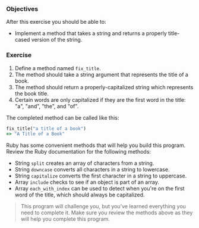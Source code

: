 <!-- { ids:[86], language:'Ruby', type:'workshop', order: 3, name:'Title Case', description:'Create a method which returns a properly title-cased string, given a string in any format.' }-->

### Objectives

After this exercise you should be able to:

- Implement a method that takes a string and returns a properly title-cased version of the string.

### Exercise

1. Define a method named `fix_title`.
2. The method should take a string argument that represents the title of a book.
3. The method should return a properly-capitalized string which represents the book title.
4. Certain words are only capitalized if they are the first word in the title: "a", "and", "the", and "of".

The completed method can be called like this:

```ruby
fix_title("a title of a book")
=> "A Title of a Book"
```

Ruby has some convenient methods that will help you build this program. Review the Ruby documentation for the following methods:

- String `split` creates an array of characters from a string.
- String `downcase` converts all characters in a string to lowercase.
- String `capitalize` converts the first character in a string to uppercase.
- Array `include` checks to see if an object is part of an array.
- Array `each_with_index` can be used to detect when you're on the first word of the title, which should always be capitalized.

> This program will challenge you, but you've learned everything you need to complete it. Make sure you review the methods above as they will help you complete this program.
